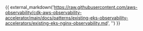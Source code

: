 {{ external_markdown('https://raw.githubusercontent.com/aws-observability/cdk-aws-observability-accelerator/main/docs/patterns/existing-eks-observability-accelerators/existing-eks-nginx-observability.md', '') }}